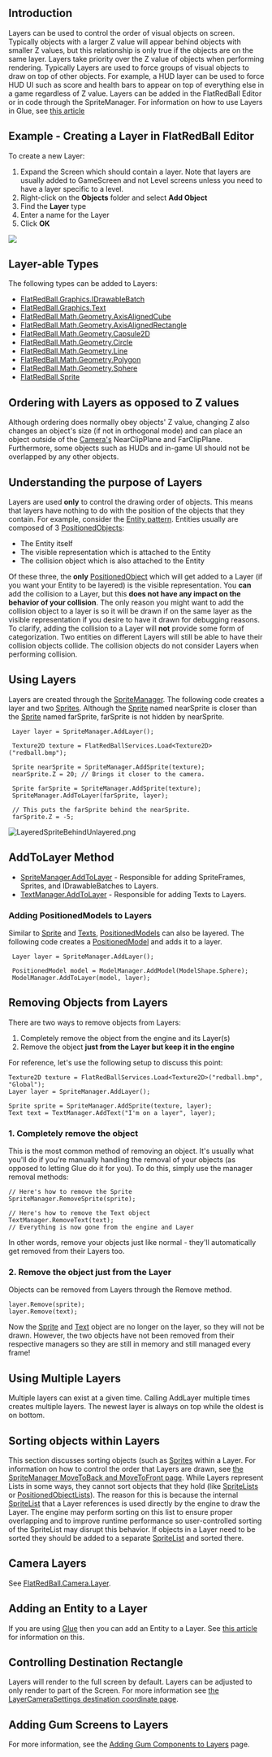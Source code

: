 ## Introduction

Layers can be used to control the order of visual objects on screen. Typically objects with a larger Z value will appear behind objects with smaller Z values, but this relationship is only true if the objects are on the same layer. Layers take priority over the Z value of objects when performing rendering. Typically Layers are used to force groups of visual objects to draw on top of other objects. For example, a HUD layer can be used to force HUD UI such as score and health bars to appear on top of everything else in a game regardless of Z value. Layers can be added in the FlatRedBall Editor or in code through the SpriteManager. For information on how to use Layers in Glue, see [this article](/frb/docs/index.php?title=Glue:Tutorials:Using_Layers "Glue:Tutorials:Using Layers")

## Example - Creating a Layer in FlatRedBall Editor

To create a new Layer:

1.  Expand the Screen which should contain a layer. Note that layers are usually added to GameScreen and not Level screens unless you need to have a layer specific to a level.
2.  Right-click on the **Objects** folder and select **Add Object**
3.  Find the **Layer** type
4.  Enter a name for the Layer
5.  Click **OK**

[![](/media/2016-01-01_12-19-51.gif)](/media/2016-01-01_12-19-51.gif)

## Layer-able Types

The following types can be added to Layers:

-   [FlatRedBall.Graphics.IDrawableBatch](/frb/docs/index.php?title=FlatRedBall.Graphics.IDrawableBatch "FlatRedBall.Graphics.IDrawableBatch")
-   [FlatRedBall.Graphics.Text](/frb/docs/index.php?title=FlatRedBall.Graphics.Text "FlatRedBall.Graphics.Text")
-   [FlatRedBall.Math.Geometry.AxisAlignedCube](/frb/docs/index.php?title=FlatRedBall.Math.Geometry.AxisAlignedCube "FlatRedBall.Math.Geometry.AxisAlignedCube")
-   [FlatRedBall.Math.Geometry.AxisAlignedRectangle](/frb/docs/index.php?title=FlatRedBall.Math.Geometry.AxisAlignedRectangle "FlatRedBall.Math.Geometry.AxisAlignedRectangle")
-   [FlatRedBall.Math.Geometry.Capsule2D](/frb/docs/index.php?title=FlatRedBall.Math.Geometry.Capsule2D "FlatRedBall.Math.Geometry.Capsule2D")
-   [FlatRedBall.Math.Geometry.Circle](/frb/docs/index.php?title=FlatRedBall.Math.Geometry.Circle "FlatRedBall.Math.Geometry.Circle")
-   [FlatRedBall.Math.Geometry.Line](/frb/docs/index.php?title=FlatRedBall.Math.Geometry.Line "FlatRedBall.Math.Geometry.Line")
-   [FlatRedBall.Math.Geometry.Polygon](/frb/docs/index.php?title=FlatRedBall.Math.Geometry.Polygon "FlatRedBall.Math.Geometry.Polygon")
-   [FlatRedBall.Math.Geometry.Sphere](/frb/docs/index.php?title=FlatRedBall.Math.Geometry.Sphere&action=edit&redlink=1 "FlatRedBall.Math.Geometry.Sphere (page does not exist)")
-   [FlatRedBall.Sprite](/frb/docs/index.php?title=FlatRedBall.Sprite "FlatRedBall.Sprite")

## Ordering with Layers as opposed to Z values

Although ordering does normally obey objects' Z value, changing Z also changes an object's size (if not in orthogonal mode) and can place an object outside of the [Camera's](/frb/docs/index.php?title=FlatRedBall.Camera "FlatRedBall.Camera") NearClipPlane and FarClipPlane. Furthermore, some objects such as HUDs and in-game UI should not be overlapped by any other objects.

## Understanding the purpose of Layers

Layers are used **only** to control the drawing order of objects. This means that layers have nothing to do with the position of the objects that they contain. For example, consider the [Entity pattern](/frb/docs/index.php?title=Category:FlatRedBall_XNA_Tutorials#Entity_Tutorials "Category:FlatRedBall XNA Tutorials"). Entities usually are composed of 3 [PositionedObjects](/frb/docs/index.php?title=FlatRedBall.PositionedObject "FlatRedBall.PositionedObject"):

-   The Entity itself
-   The visible representation which is attached to the Entity
-   The collision object which is also attached to the Entity

Of these three, the **only** [PositionedObject](/frb/docs/index.php?title=FlatRedBall.PositionedObject "FlatRedBall.PositionedObject") which will get added to a Layer (if you want your Entity to be layered) is the visible representation. You **can** add the collision to a Layer, but this **does not have any impact on the behavior of your collision**. The only reason you might want to add the collision object to a layer is so it will be drawn if on the same layer as the visible representation if you desire to have it drawn for debugging reasons. To clarify, adding the collision to a Layer will **not** provide some form of categorization. Two entities on different Layers will still be able to have their collision objects collide. The collision objects do not consider Layers when performing collision.

## Using Layers

Layers are created through the [SpriteManager](/frb/docs/index.php?title=FlatRedBall.SpriteManager "FlatRedBall.SpriteManager"). The following code creates a layer and two [Sprites](/frb/docs/index.php?title=FlatRedBall.Sprite "FlatRedBall.Sprite"). Although the [Sprite](/frb/docs/index.php?title=FlatRedBall.Sprite "FlatRedBall.Sprite") named nearSprite is closer than the [Sprite](/frb/docs/index.php?title=FlatRedBall.Sprite "FlatRedBall.Sprite") named farSprite, farSprite is not hidden by nearSprite.

     Layer layer = SpriteManager.AddLayer();

     Texture2D texture = FlatRedBallServices.Load<Texture2D>("redball.bmp");

     Sprite nearSprite = SpriteManager.AddSprite(texture);
     nearSprite.Z = 20; // Brings it closer to the camera.

     Sprite farSprite = SpriteManager.AddSprite(texture);
     SpriteManager.AddToLayer(farSprite, layer); 

     // This puts the farSprite behind the nearSprite.
     farSprite.Z = -5;

![LayeredSpriteBehindUnlayered.png](/media/migrated_media-LayeredSpriteBehindUnlayered.png)

## AddToLayer Method

-   [SpriteManager.AddToLayer](/frb/docs/index.php?title=FlatRedBall.SpriteManager.AddToLayer "FlatRedBall.SpriteManager.AddToLayer") - Responsible for adding SpriteFrames, Sprites, and IDrawableBatches to Layers.
-   [TextManager.AddToLayer](/frb/docs/index.php?title=FlatRedBall.Graphics.TextManager.AddToLayer "FlatRedBall.Graphics.TextManager.AddToLayer") - Responsible for adding Texts to Layers.

### Adding PositionedModels to Layers

Similar to [Sprite](/frb/docs/index.php?title=FlatRedBall.Sprite "FlatRedBall.Sprite") and [Texts](/frb/docs/index.php?title=FlatRedBall.Graphics.Text "FlatRedBall.Graphics.Text"), [PositionedModels](/frb/docs/index.php?title=FlatRedBall.Graphics.Model.PositionedModel "FlatRedBall.Graphics.Model.PositionedModel") can also be layered. The following code creates a [PositionedModel](/frb/docs/index.php?title=FlatRedBall.Graphics.Model.PositionedModel "FlatRedBall.Graphics.Model.PositionedModel") and adds it to a layer.

     Layer layer = SpriteManager.AddLayer();

     PositionedModel model = ModelManager.AddModel(ModelShape.Sphere);
     ModelManager.AddToLayer(model, layer);

## Removing Objects from Layers

There are two ways to remove objects from Layers:

1.  Completely remove the object from the engine and its Layer(s)
2.  Remove the object **just from the Layer but keep it in the engine**

For reference, let's use the following setup to discuss this point:

    Texture2D texture = FlatRedBallServices.Load<Texture2D>("redball.bmp", "Global");
    Layer layer = SpriteManager.AddLayer();

    Sprite sprite = SpriteManager.AddSprite(texture, layer);
    Text text = TextManager.AddText("I'm on a layer", layer);

### 1. Completely remove the object

This is the most common method of removing an object. It's usually what you'll do if you're manually handling the removal of your objects (as opposed to letting Glue do it for you). To do this, simply use the manager removal methods:

    // Here's how to remove the Sprite
    SpriteManager.RemoveSprite(sprite);

    // Here's how to remove the Text object
    TextManager.RemoveText(text);
    // Everything is now gone from the engine and Layer

In other words, remove your objects just like normal - they'll automatically get removed from their Layers too.

### 2. Remove the object just from the Layer

Objects can be removed from Layers through the Remove method.

    layer.Remove(sprite);
    layer.Remove(text);

Now the [Sprite](/frb/docs/index.php?title=FlatRedBall.Sprite "FlatRedBall.Sprite") and [Text](/frb/docs/index.php?title=FlatRedBall.Graphics.Text "FlatRedBall.Graphics.Text") object are no longer on the layer, so they will not be drawn. However, the two objects have not been removed from their respective managers so they are still in memory and still managed every frame!

## Using Multiple Layers

Multiple layers can exist at a given time. Calling AddLayer multiple times creates multiple layers. The newest layer is always on top while the oldest is on bottom.

## Sorting objects within Layers

This section discusses sorting objects (such as [Sprites](/frb/docs/index.php?title=FlatRedBall.Sprite "FlatRedBall.Sprite") within a Layer. For information on how to control the order that Layers are drawn, see [the SpriteManager MoveToBack and MoveToFront page](/frb/docs/index.php?title=SpriteManager.MoveToBack&action=edit&redlink=1 "SpriteManager.MoveToBack (page does not exist)"). While Layers represent Lists in some ways, they cannot sort objects that they hold (like [SpriteLists](/frb/docs/index.php?title=FlatRedBall.SpriteList "FlatRedBall.SpriteList") or [PositionedObjectLists](/frb/docs/index.php?title=FlatRedBall.Math.PositionedObjectList "FlatRedBall.Math.PositionedObjectList")). The reason for this is because the internal [SpriteList](/frb/docs/index.php?title=FlatRedBall.SpriteList "FlatRedBall.SpriteList") that a Layer references is used directly by the engine to draw the Layer. The engine may perform sorting on this list to ensure proper overlapping and to improve runtime performance so user-controlled sorting of the SpriteList may disrupt this behavior. If objects in a Layer need to be sorted they should be added to a separate [SpriteList](/frb/docs/index.php?title=FlatRedBall.SpriteList "FlatRedBall.SpriteList") and sorted there.

## Camera Layers

See [FlatRedBall.Camera.Layer](/frb/docs/index.php?title=FlatRedBall.Camera.Layer "FlatRedBall.Camera.Layer").

## Adding an Entity to a Layer

If you are using [Glue](/frb/docs/index.php?title=Glue "Glue") then you can add an Entity to a Layer. See [this article](/frb/docs/index.php?title=Glue:Tutorials:Basic_coding_in_Glue#Adding_an_Entity_to_a_Layer "Glue:Tutorials:Basic coding in Glue") for information on this.

## Controlling Destination Rectangle

Layers will render to the full screen by default. Layers can be adjusted to only render to part of the Screen. For more information see [the LayerCameraSettings destination coordinate page](/frb/docs/index.php?title=FlatRedBall.Graphics.LayerCameraSettings.TopDestination "FlatRedBall.Graphics.LayerCameraSettings.TopDestination").

## Adding Gum Screens to Layers

For more information, see the [Adding Gum Components to Layers](/documentation/tools/gum/how-to-add-components-to-layers.md) page.

## 
